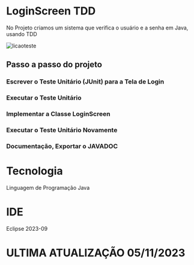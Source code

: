 # LoginScreen TDD 
No Projeto criamos um sistema que verifica o usuário e a senha em Java, usando TDD

![licaoteste](https://github.com/Felepenhos/LoginScreen/assets/116446769/540d791e-30c6-4dfb-b5bc-14f83d76431a)

## Passo a passo do projeto 

### Escrever o Teste Unitário (JUnit) para a Tela de Login

### Executar o Teste Unitário

### Implementar a Classe LoginScreen

### Executar o Teste Unitário Novamente

### Documentação, Exportar o JAVADOC

# Tecnologia 
Linguagem de Programação Java 

# IDE 
Eclipse 2023-09

# ULTIMA ATUALIZAÇÃO 05/11/2023
